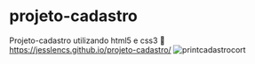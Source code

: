 # projeto-cadastro
Projeto-cadastro utilizando html5 e css3
🔗 https://jesslencs.github.io/projeto-cadastro/
![printcadastrocort](https://github.com/Jesslencs/projeto-cadastro/assets/128511563/53b666d3-f0b1-447c-ae03-96defa98e1f5)
